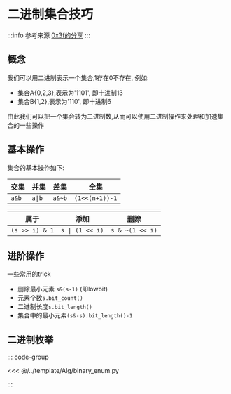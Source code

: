 # 二进制集合技巧

:::info 参考来源
[0x3f的分享](https://leetcode.cn/circle/discuss/CaOJ45/)
:::

## 概念

我们可以用二进制表示一个集合,1存在0不存在, 例如:

- 集合A{0,2,3},表示为'1101', 即十进制13
- 集合B{1,2},表示为'110', 即十进制6

由此我们可以把一个集合转为二进制数,从而可以使用二进制操作来处理和加速集合的一些操作


## 基本操作

集合的基本操作如下:

|交集|并集|差集|全集|
|--|--|--|--|
|`a&b`|`a\|b`| `a&~b`|`(1<<(n+1))-1`|


|属于|添加|删除|
|--|--|--|
|`(s >> i) & 1`|`s \| (1 << i)`|`s & ~(1 << i)`|

## 进阶操作

一些常用的trick

- 删除最小元素 `s&(s-1)` (即lowbit)
- 元素个数`s.bit_count()`
- 二进制长度`s.bit_length()`
- 集合中的最小元素`(s&-s).bit_length()-1`

## 二进制枚举

::: code-group

<<< @/../template/Alg/binary_enum.py

:::